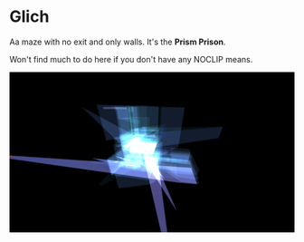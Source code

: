 # Glich

Aa maze with no exit and only walls.  It's the **Prism Prison**.

Won't find much to do here if you don't have any NOCLIP means.

![G̷̡͇̼͓̪͖̮̩͇̻͐͆͗̾͐̿̐͠͝ͅv̴̨͍̩̙̩̮̗͈̩́͋̊̍͗̾́̇̽͝à̸̢͇̣̹̼̥̪͔͎̳̈͘z̷̲͖͍͙̉͋̌̏́͠](Glich%20Fortress.png)
